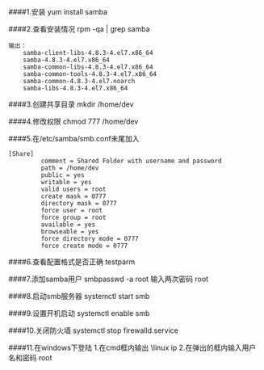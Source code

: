 ####1.安装
	yum install samba

####2.查看安装情况
 	rpm -qa | grep samba

 	输出：
		samba-client-libs-4.8.3-4.el7.x86_64
		samba-4.8.3-4.el7.x86_64
		samba-common-libs-4.8.3-4.el7.x86_64
		samba-common-tools-4.8.3-4.el7.x86_64
		samba-common-4.8.3-4.el7.noarch
		samba-libs-4.8.3-4.el7.x86_64
		
####3.创建共享目录
		mkdir /home/dev
	
####4.修改权限
		chmod 777 /home/dev
		
####5.在/etc/samba/smb.conf未尾加入 
```
[Share]
         comment = Shared Folder with username and password
         path = /home/dev
         public = yes
         writable = yes
         valid users = root
         create mask = 0777
         directory mask = 0777
         force user = root
         force group = root
         available = yes
         browseable = yes
         force directory mode = 0777
         force create mode = 0777
```
####6.查看配置格式是否正确
	testparm
	        
####7.添加samba用户
	smbpasswd -a root
	输入两次密码 root
	
####8.启动smb服务器
	systemctl start smb
	
####9.设置开机启动
	systemctl enable smb
	
####10.关闭防火墙
	systemctl stop firewalld.service
	
####11.在windows下登陆
	1.在cmd框内输出 \\linux ip
	2.在弹出的框内输入用户名和密码 root